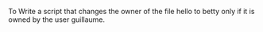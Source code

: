 To Write a script that changes the owner of the file hello to betty only if it is owned by the user guillaume.
